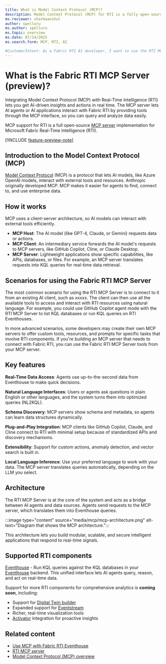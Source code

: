```yaml
---
title: What is Model Context Protocol (MCP)?
description: Model Context Protocol (MCP) for RTI is a fully open-source implementation for Microsoft Fabric Real-Time Intelligence (RTI). It enables AI agents to interact with RTI components like Eventhouse.
ms.reviewer: sharmaanshul
author: spelluru
ms.author: spelluru
ms.topic: overview 
ms.date: 07/14/2025
ms.search.form: MCP, RTI, AI

#CustomerIntent: As a Fabric RTI AI developer, I want to use the RTI MCP server to create AI agents and AI applications.
---
```


# What is the Fabric RTI MCP Server (preview)?

Integrating Model Context Protocol (MCP) with Real-Time Intelligence (RTI) lets you get AI-driven insights and actions in real time. The MCP server lets AI agents or AI applications interact with Fabric RTI by providing tools through the MCP interface, so you can query and analyze data easily.

MCP support for RTI is a full open-source [MCP server](https://github.com/microsoft/fabric-rti-mcp/) implementation for Microsoft Fabric Real-Time Intelligence (RTI).

[!INCLUDE [feature-preview-note](../includes/feature-preview-note.md)]

## Introduction to the Model Context Protocol (MCP)

[Model Context Protocol](https://modelcontextprotocol.io/introduction) (MCP) is a protocol that lets AI models, like Azure OpenAI models, interact with external tools and resources. Anthropic originally developed MCP. MCP makes it easier for agents to find, connect to, and use enterprise data.

## How it works

MCP uses a client-server architecture, so AI models can interact with external tools efficiently.

* **MCP Host**: The AI model (like GPT-4, Claude, or Gemini) requests data or actions.
* **MCP Client**: An intermediary service forwards the AI model's requests to MCP servers, like GitHub Copilot, Cline, or Claude Desktop.
* **MCP Server**: Lightweight applications show specific capabilities, like APIs, databases, or files. For example, an MCP server translates requests into KQL queries for real-time data retrieval.

## Scenarios for using the Fabric RTI MCP Server

The most common scenario for using the RTI MCP Server is to connect to it from an existing AI client, such as xxxxx. The client can then use all the available tools to access and interact with RTI resources using natural language. For example, you could use GitHub Copilot agent mode with the RTI MCP Server to list KQL databases or run KQL queries on RTI Eventhouses. 

In more advanced scenarios, some developers may create their own MCP servers to offer custom tools, resources, and prompts for specific tasks that involve RTI components. If you're building an MCP server that needs to connect with Fabric RTI, you can use the Fabric RTI MCP Server tools from your MCP server.

## Key features

**Real-Time Data Access**: Agents use up-to-the-second data from Eventhouse to make quick decisions.

**Natural Language Interfaces**: Users or agents ask questions in plain English or other languages, and the system turns them into optimized queries (NL2KQL).

**Schema Discovery**: MCP servers show schema and metadata, so agents can learn data structures dynamically.

**Plug-and-Play Integration**: MCP clients like GitHub Copilot, Claude, and Cline connect to RTI with minimal setup because of standardized APIs and discovery mechanisms.

**Extensibility**: Support for custom actions, anomaly detection, and vector search is built in.

**Local Language Inference**: Use your preferred language to work with your data. The MCP server translates queries automatically, depending on the LLM you select.

## Architecture

The RTI MCP Server is at the core of the system and acts as a bridge between AI agents and data sources. Agents send requests to the MCP server, which translates them into Eventhouse queries.

:::image type="content" source="media/mcp/mcp-architecture.png" alt-text="Diagram that shows the MCP architecture.":::

This architecture lets you build modular, scalable, and secure intelligent applications that respond to real-time signals.

## Supported RTI components

[Eventhouse](mcp-eventhouse.md) - Run KQL queries against the KQL databases in your [Eventhouse](eventhouse.md) backend. This unified interface lets AI agents query, reason, and act on real-time data.

Support for more RTI components for comprehensive analytics is **coming soon**, including:

* Support for [Digital Twin builder](digital-twin-builder/overview.md)
* Expanded support for [Eventstream](event-streams/overview.md)
* Richer, real-time visualization tools
* [Activator](data-activator/activator-introduction.md) integration for proactive insights


## Related content

- [Use MCP with Fabric RTI Eventhouse](mcp-eventhouse.md)
- [RTI MCP server](https://github.com/microsoft/fabric-rti-mcp/)
- [Model Context Protocol (MCP) overview](https://modelcontextprotocol.io/introduction)
